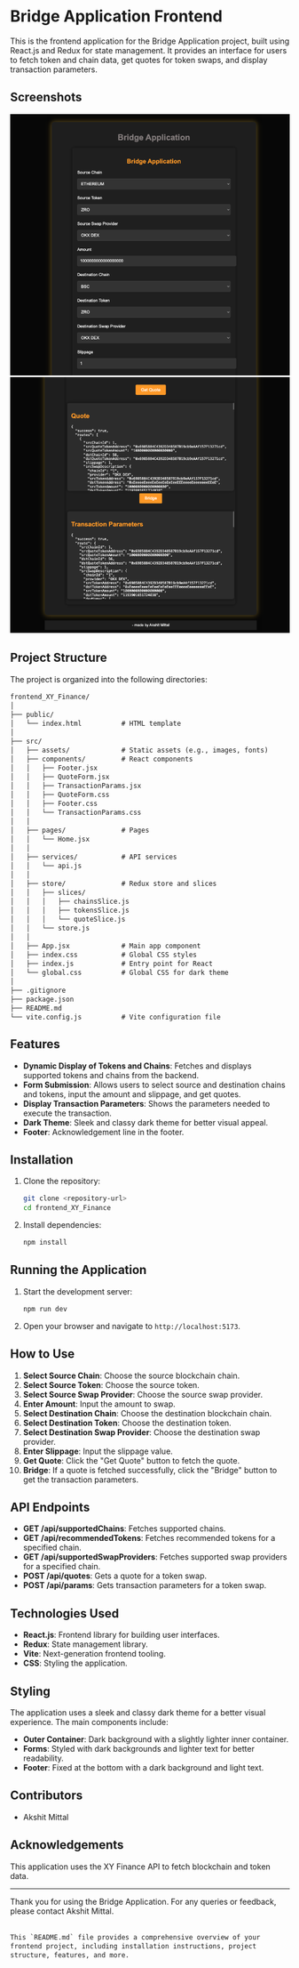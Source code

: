 
# Bridge Application Frontend

This is the frontend application for the Bridge Application project, built using React.js and Redux for state management. It provides an interface for users to fetch token and chain data, get quotes for token swaps, and display transaction parameters.

## Screenshots

![Bridge Application](./src/assets/Screenshot%202024-07-13%20at%209.48.46%20PM.png)
![Bridge Application](./src/assets/Screenshot%202024-07-13%20at%209.48.58%20PM.png)

## Project Structure

The project is organized into the following directories:

```
frontend_XY_Finance/
│
├── public/
│   └── index.html          # HTML template
│
├── src/
│   ├── assets/             # Static assets (e.g., images, fonts)
│   ├── components/         # React components
│   │   ├── Footer.jsx
│   │   ├── QuoteForm.jsx
│   │   ├── TransactionParams.jsx
│   │   ├── QuoteForm.css
│   │   ├── Footer.css
│   │   └── TransactionParams.css
│   │
│   ├── pages/              # Pages
│   │   └── Home.jsx
│   │
│   ├── services/           # API services
│   │   └── api.js
│   │
│   ├── store/              # Redux store and slices
│   │   ├── slices/
│   │   │   ├── chainsSlice.js
│   │   │   ├── tokensSlice.js
│   │   │   └── quoteSlice.js
│   │   └── store.js
│   │
│   ├── App.jsx             # Main app component
│   ├── index.css           # Global CSS styles
│   ├── index.js            # Entry point for React
│   └── global.css          # Global CSS for dark theme
│
├── .gitignore
├── package.json
├── README.md
└── vite.config.js          # Vite configuration file
```

## Features

- **Dynamic Display of Tokens and Chains**: Fetches and displays supported tokens and chains from the backend.
- **Form Submission**: Allows users to select source and destination chains and tokens, input the amount and slippage, and get quotes.
- **Display Transaction Parameters**: Shows the parameters needed to execute the transaction.
- **Dark Theme**: Sleek and classy dark theme for better visual appeal.
- **Footer**: Acknowledgement line in the footer.

## Installation

1. Clone the repository:
   ```bash
   git clone <repository-url>
   cd frontend_XY_Finance
   ```

2. Install dependencies:
   ```bash
   npm install
   ```

## Running the Application

1. Start the development server:
   ```bash
   npm run dev
   ```

2. Open your browser and navigate to `http://localhost:5173`.

## How to Use

1. **Select Source Chain**: Choose the source blockchain chain.
2. **Select Source Token**: Choose the source token.
3. **Select Source Swap Provider**: Choose the source swap provider.
4. **Enter Amount**: Input the amount to swap.
5. **Select Destination Chain**: Choose the destination blockchain chain.
6. **Select Destination Token**: Choose the destination token.
7. **Select Destination Swap Provider**: Choose the destination swap provider.
8. **Enter Slippage**: Input the slippage value.
9. **Get Quote**: Click the "Get Quote" button to fetch the quote.
10. **Bridge**: If a quote is fetched successfully, click the "Bridge" button to get the transaction parameters.

## API Endpoints

- **GET /api/supportedChains**: Fetches supported chains.
- **GET /api/recommendedTokens**: Fetches recommended tokens for a specified chain.
- **GET /api/supportedSwapProviders**: Fetches supported swap providers for a specified chain.
- **POST /api/quotes**: Gets a quote for a token swap.
- **POST /api/params**: Gets transaction parameters for a token swap.

## Technologies Used

- **React.js**: Frontend library for building user interfaces.
- **Redux**: State management library.
- **Vite**: Next-generation frontend tooling.
- **CSS**: Styling the application.

## Styling

The application uses a sleek and classy dark theme for a better visual experience. The main components include:
- **Outer Container**: Dark background with a slightly lighter inner container.
- **Forms**: Styled with dark backgrounds and lighter text for better readability.
- **Footer**: Fixed at the bottom with a dark background and light text.

## Contributors

- Akshit Mittal

## Acknowledgements

This application uses the XY Finance API to fetch blockchain and token data.

---

Thank you for using the Bridge Application. For any queries or feedback, please contact Akshit Mittal.
```

This `README.md` file provides a comprehensive overview of your frontend project, including installation instructions, project structure, features, and more.